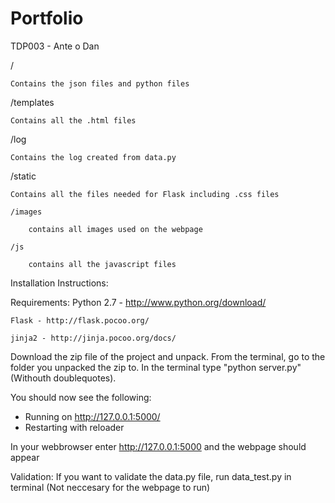 Portfolio
=========

TDP003 - Ante o Dan

/

	Contains the json files and python files

/templates

	Contains all the .html files

/log 

	Contains the log created from data.py

/static

	Contains all the files needed for Flask including .css files

	/images

		contains all images used on the webpage

	/js

		contains all the javascript files


Installation Instructions:

Requirements:
	Python 2.7 - http://www.python.org/download/

	Flask - http://flask.pocoo.org/

	jinja2 - http://jinja.pocoo.org/docs/


Download the zip file of the project and unpack.
From the terminal, go to the folder you unpacked the zip to.
In the terminal type "python server.py" (Withouth doublequotes).

You should now see the following:
   * Running on http://127.0.0.1:5000/
   * Restarting with reloader

In your webbrowser enter http://127.0.0.1:5000 and the webpage should appear

Validation:
If you want to validate the data.py file, run data_test.py in terminal (Not neccesary for the webpage to run)
